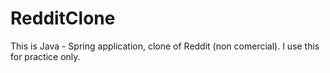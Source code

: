 # RedditClone

This is Java - Spring application, clone of Reddit (non comercial).
I use this for practice only. 
